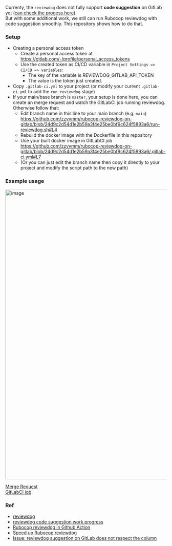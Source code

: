 Currenty, the `reviewdog` does not fully support **code suggestion** on GitLab yet ([can check the progess here](https://github.com/reviewdog/reviewdog/issues/678#issue-663125434)).  
But with some additional work, we still can run Rubocop reviewdog with code suggestion smoothly. This repository shows how to do that.
### Setup
- Creating a personal access token
  - Create a personal access token at https://gitlab.com/-/profile/personal_access_tokens
  - Use the created token as CI/CD variable in `Project Settings => CI/CD => variables`:
    - The key of the variable is REVIEWDOG_GITLAB_API_TOKEN
    - The value is the token just created.
 - Copy `.gitlab-ci.yml` to your project (or modify your current `.gitlab-ci.yml` to add the `run_reviewdog` stage)
 - If your main/base branch is `master`, your setup is done here, you can create an merge request and watch the GitLabCI job running reviewdog. Otherwise follow that:
   - Edit branch name in this line to your main branch (e.g. `main`)  
   https://github.com/zzvvmm/rubocop-reviewdog-on-gitlab/blob/24d9c2d54d1e2b59a3f4e25be0bf9c624f5893a6/run-reviewdog.sh#L4
   - Rebuild the docker image with the Dockerfile in this repository
   - Use your built docker image in GitLabCI job  
   https://github.com/zzvvmm/rubocop-reviewdog-on-gitlab/blob/24d9c2d54d1e2b59a3f4e25be0bf9c624f5893a6/.gitlab-ci.yml#L7
   - (Or you can just edit the branch name then copy it directly to your project and modify the script path to the new path)
### Example usage
<img width="905" alt="image" src="https://user-images.githubusercontent.com/26274752/208006672-d77d2b0c-964e-4e55-bfbc-e9764f6dc4aa.png">

[Merge Request](https://gitlab.com/zzvvmm/rubocop-reviewdog-on-gitlab/-/merge_requests/1)   
[GitLabCI job](https://gitlab.com/zzvvmm/rubocop-reviewdog-on-gitlab/-/jobs/3481562723)  

### Ref
- [reviewdog](https://github.com/reviewdog/reviewdog)
- [reviewdog code suggestion work progress](https://github.com/reviewdog/reviewdog/issues/678#issue-663125434)
- [Rubocop reviewdog in Github Action](https://github.com/reviewdog/action-rubocop)
- [Speed up Rubocop reviewdog](https://blog.bhanunadar.com/how-to-optimise-rubocop-reviewdog-github-action-to-execute-faster/)
- [Issue: reviewdog suggestion on GitLab does not respect the column](https://github.com/reviewdog/reviewdog/issues/1282#issuecomment-1354149286)
